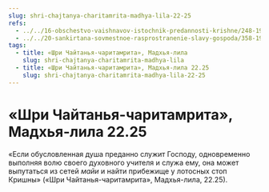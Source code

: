 ```yaml
---
slug: shri-chajtanya-charitamrita-madhya-lila-22-25
refs:
  - ../../16-obschestvo-vaishnavov-istochnik-predannosti-krishne/248-1982-05-12-b3-c1-sluzhenie-osnova-duhovnogo-obshheniya-i-vospevaniya-svyatogo-imeni.md
  - ../../20-sankirtana-sovmestnoe-rasprostranenie-slavy-gospoda/358-1981-03-07-a2-propoved-i-duh-sluzheniya-osnova-sankirtany.md
tags:
  - title: «Шри Чайтанья-чаритамрита», Мадхья-лила
    slug: shri-chajtanya-charitamrita-madhya-lila
  - title: «Шри Чайтанья-чаритамрита», Мадхья-лила 22.25
    slug: shri-chajtanya-charitamrita-madhya-lila-22-25
---
```


# «Шри Чайтанья-чаритамрита», Мадхья-лила 22.25

«Если обусловленная душа преданно служит Господу, одновременно выполняя волю своего духовного учителя и служа ему, она может выпутаться из сетей *майи* и найти прибежище у лотосных стоп Кришны» («Шри Чайтанья-чаритамрита», Мадхья-лила, 22.25).

